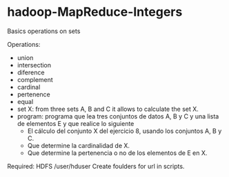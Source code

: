 # hadoop-MapReduce-Integers
Basics operations on sets

Operations:
- union
- intersection
- diference
- complement
- cardinal
- pertenence
- equal
- set X: from three sets A, B and C it allows to calculate the set X.
- program: programa que lea tres conjuntos de datos A, B y C y una lista de elementos E y que realice lo siguiente
  - El cálculo del conjunto X del ejercicio 8, usando los conjuntos A, B y C.
  - Que determine la cardinalidad de X.
  - Que determine la pertenencia o no de los elementos de E en X.

Required:
  HDFS
    /user/hduser
  Create foulders for url in scripts.
